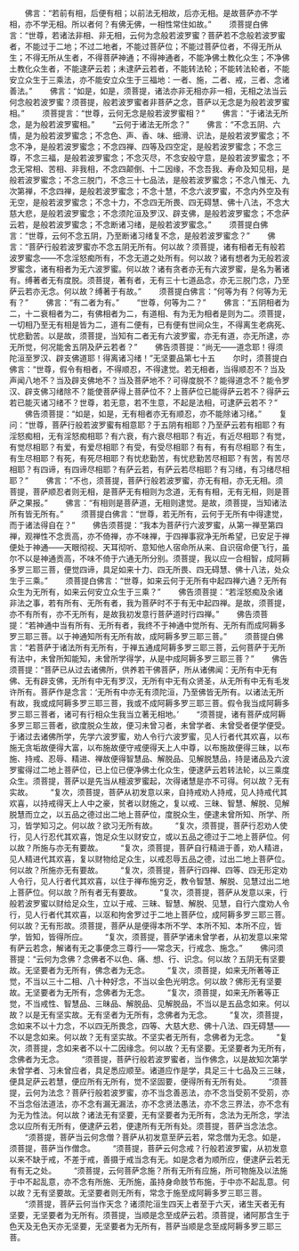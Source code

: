 <!-- { "loadSidebar": true } -->
　　佛言：“若前有相，后便有相；以前法无相故，后亦无相。是故菩萨亦不学相，亦不学无相。所以者何？有佛无佛，一相性常住如故。”
　　须菩提白佛言：“世尊，若诸法非相、非无相，云何为念般若波罗蜜？菩萨若不念般若波罗蜜者，不能过于二地；不过二地者，不能过菩萨位；不能过菩萨位者，不得无所从生；不得无所从生者，不得菩萨神通；不得神通者，不能净佛土教化众生；不净佛土教化众生者，不能逮萨云若；未逮萨云若者，不能转法轮；不能转法轮者，不能安立众生于三乘法，亦不能安立众生于三福地：一者、施，二者、戒，三者、念诸善法。”
　　佛言：“如是，如是，须菩提，诸法亦非无相亦非一相，无相之法当云何念般若波罗蜜？须菩提，般若波罗蜜者非菩萨之念，菩萨以无念是为般若波罗蜜相。”
　　须菩提言：“世尊，云何无念是般若波罗蜜相？”
　　佛言：“于诸法无所念，是为般若波罗蜜相。”
　　“云何于诸法无所念？”
　　佛言：“不念五阴、六情，是为般若波罗蜜念；不念色、声、香、味、细滑、识法，是般若波罗蜜念；不念不净，是般若波罗蜜念；不念四禅、四等及四空定，是般若波罗蜜念；不念三尊，不念三福，是般若波罗蜜念；不念灭尽，不念安般守意，是般若波罗蜜念；不念无常相、苦相、非我相，不念四颠倒、十二因缘，不念吾我、寿命及知见相，是般若波罗蜜念；不念三脱门，不念三十七品法，是般若波罗蜜念；不念八惟无、九次第禅，不念四禅，是般若波罗蜜念；不念十慧，不念六波罗蜜，不念内外空及有无空，是般若波罗蜜念；不念十力，不念四无所畏、四无碍慧、佛十八法，不念大慈大悲，是般若波罗蜜念；不念须陀洹及罗汉、辟支佛，是般若波罗蜜念；不念萨云若，是般若波罗蜜念；不念断诸习绪，是般若波罗蜜念。”
　　须菩提白佛言：“世尊，云何不念五阴，乃至断诸习绪复不念，是般若波罗蜜念？”
　　佛言：“菩萨行般若波罗蜜亦不念五阴无所有。何以故？须菩提，诸有相者无有般若波罗蜜念——不念淫怒痴所有，不念无道之处所有。何以故？诸有想者为无般若波罗蜜念，诸有相者为无六波罗蜜。何以故？诸有贪者亦无有六波罗蜜，是名为著诸有。缚著者无有度脱。须菩提，著有者，无有三十七道品念，亦无三脱门念，乃至萨云若亦无念。何以故？缚著于有故。”
　　须菩提白佛言：“何等为有？何等为无有？”
　　佛言：“有二者为有。”
　　“世尊，何等为二？”
　　佛言：“五阴相者为二，十二衰相者为二，有佛相者为二，有道相、有为无为相者是则为二。须菩提，一切相乃至无有相是皆为二，道有二便有，已有便有世间众生，不得离生老病死、忧悲勤苦。以是故，须菩提，当知有二者无有六波罗蜜，亦无有道，亦无所逮，亦无所觉，何况能舍五阴及萨云若者？”
　　佛告须菩提：“尚无——道念耶！得须陀洹至罗汉、辟支佛道耶！得离诸习绪！”无坚要品第七十五
　　尔时，须菩提白佛言：“世尊，假令有相者，不得顺忍，不得逮觉。若无相者，当得顺忍不？当及声闻八地不？当及辟支佛地不？当及菩萨地不？可得度脱不？能得道念不？能令罗汉、辟支佛习绪除不？能使菩萨得上菩萨位不？上菩萨位已能得萨云若不？得萨云若已能灭诸习绪不？世尊，若无意，若不生意，不起是法相，可逮萨云若不？”
　　佛告须菩提：“如是，如是，无有相者亦无有顺忍，亦不能除诸习绪。”
　　复问：“世尊，菩萨行般若波罗蜜有相意耶？于五阴有相耶？乃至萨云若有相耶？有淫怒痴相，无有淫怒痴相耶？有六衰，有六衰尽相耶？有近，有近尽相耶？有觉，有觉尽相耶？有爱，有爱尽相耶？有受，有受尽相耶？有有，有有尽相耶？有生，有生尽相耶？有死，有死尽相耶？有忧悲勤苦，有忧悲勤苦尽相耶？有苦，有苦尽相耶？有四谛，有四谛尽相耶？有萨云若，有萨云若尽相耶？有习绪，有习绪尽相耶？”
　　佛言：“不也，须菩提，菩萨行般若波罗蜜，亦无有相，亦无无相。须菩提，菩萨顺忍者则无相，是菩萨无有相则为念道，无有有相，无有无相，则是菩萨之果报。”
　　佛言：“有相则是菩萨道，无相则逮觉。是故，须菩提，当知诸法所有皆无所有。”
　　须菩提白佛言：“世尊，若无所有，云何于无所有中得逮觉，而于诸法得自在？”
　　佛告须菩提：“我本为菩萨行六波罗蜜，从第一禅至第四禅，观禅性不念贡高，亦不倚禅，亦不味禅，于四禅事寂净无所希望，已安足于禅便处于神通——天眼彻视、天耳彻听、意知他人宿命所从来、自识宿命便飞行，虽尔不以是神通贡高，不味不倚于六通无所分别。须菩提，我以应一合相智，成阿耨多罗三耶三菩，便觉四谛，具足如来十力、四无所畏、四无碍慧、佛十八法，处众生于三乘。”
　　须菩提白佛言：“世尊，如来云何于无所有中起四禅六通？无所有众生为无所有，如来云何安立众生于三乘？”
　　佛告须菩提：“若淫怒痴及余诸非法之事，若有所有、无所有者，我为菩萨时不于有无中起四禅。是故，须菩提，亦不有所有，亦不无所有，是故我初发意行菩萨道时行四禅。”
　　佛告须菩提：“若神通中当有所有、无所有者，我终不于神通中觉所有、无所有而成阿耨多罗三耶三菩。以于神通知所有无所有故，成阿耨多罗三耶三菩。”
　　须菩提白佛言：“若菩萨于诸法所有无所有，于禅五通成阿耨多罗三耶三菩，云何菩萨于无所有法中，未曾所知能知，未曾所学得学，从是中成阿耨多罗三耶三菩？”
　　佛告须菩提：“菩萨已从过去诸佛所，供养若干佛菩萨，所从诸佛闻：无所有中无有佛、无有辟支佛，无所有中无有罗汉，无所有中无有众贤圣，从无所有中无有毛发许所有。菩萨作是念言：‘无所有中亦无有须陀洹，乃至佛皆无所有。以诸法无所有故，我或成阿耨多罗三耶三菩，我或不成阿耨多罗三耶三菩。假令我当成阿耨多罗三耶三菩者，诸可有行相众生我当立著无相地。’
　　“须菩提，诸有菩萨成阿耨多罗三耶三菩者，欲度脱众生故，便习未曾习者，未曾学者、未曾受者便学便受。于诸过去诸佛所学，先学六波罗蜜，劝人令行六波罗蜜，见人行者代其欢喜，以布施无贪垢故便得大富，以布施故便守戒便得天上人中尊，以布施故便得三昧，以布施、持戒、忍辱、精进、禅故便得智慧品、解脱品、见解脱慧品，持是诸品及六波罗蜜得过二地上菩萨位，已上位已便净佛土化众生，便逮萨云若转法轮，以三乘度众生。须菩提，菩萨以是先当从檀波罗蜜起，次得诸慧是亦不可得。何以故？无有实故。
　　“复次，须菩提，菩萨从初发意以来，自持戒劝人持戒，见人持戒代其欢喜，以持戒得天上人中之豪，贫者以财施之，复以戒、三昧、智慧、解脱、见解脱慧而立之，以五品之德过出二地上菩萨位，度脱众生，便逮未曾所知、所学、所习，皆学知习之。何以故？欲习无所有故。
　　“复次，须菩提，菩萨行忍劝人使行，见人行忍代其欢喜，饱足众生以财安立，或以五品之德过于二地上菩萨位。何以故？所施与亦无有要故。
　　“复次，须菩提，菩萨自行精进于善，劝人精进，见人精进代其欢喜，复以财物给足众生，以戒忍辱五品之德，过出二地上菩萨位。何以故？所施亦无有要故。
　　“复次，须菩提，菩萨行四禅、四等、四无形定劝人令行，见人行者代其欢喜，以住于禅布施穷乏，教令智慧、解脱、见慧过出二地上菩萨位。何以故？所有者无有要故。
　　“复次，须菩提，菩萨从发意以来，行般若波罗蜜以财给足众生，立以于戒、三昧、智慧、解脱、见慧，自行六度劝人令行，见人行者代其欢喜，以沤和拘舍罗过于二地上菩萨位，成阿耨多罗三耶三菩。何以故？无有形故。须菩提，菩萨从是便得本所不学、本所不知、本所不应，皆学，皆知，皆得所应。
　　“复次，须菩提，菩萨学诸未曾学者，从初发意以来常有萨云若念，解诸有无之事便念三尊行——常念天，行戒念、施念。”
　　佛问须菩提：“云何为念佛？念佛者不以色、痛、想、行、识念。何以故？五阴无有坚要故。无坚要者为无所有，佛念者为无念。
　　“复次，须菩提，如来无所著等正觉，不当以三十二相、八十种好念，不当以金色光明念。何以故？佛形无有坚要故。无坚要者为无所有，念佛者为无念。
　　“复次，须菩提，如来无所著等正觉，不当戒性、智慧品、三昧品、解脱品、见解脱品，不当以是五品念如来。何以故？以是无有坚实故。无有坚者为无所有，念佛者为无念。
　　“复次，须菩提，念如来不以十力念，不以四无所畏念，四等、大慈大悲、佛十八法、四无碍慧——不以是念如来。何以故？无有坚实故。不坚实者无所有，念佛者为无念。
　　“复次，须菩提，念如来者不以十二因缘念。何以故？无有坚要。无坚要者为无所有，念佛者为无念。
　　“须菩提，菩萨行般若波罗蜜者，当作佛念，以是故知次第学未曾学者、习未曾应者，具足悉应顺至。诸道应作是学，具足三十七品及三三昧，便具足萨云若慧，便应所有无所有，觉不坚固要，便得所有无所有处。
　　“须菩提，云何为法念？菩萨行般若波罗蜜，亦不当念善恶法，亦不念当受莂不受莂，亦不当念俗法道法，亦不念有漏无漏法，亦不念贤法愚法，亦不念三界法，亦不念有为无为性法。何以故？诸法无有坚要，无有坚要者为无所有，念法为无所念，学法念以应所有无所有，便逮萨云若，便逮所有无所有处。须菩提，菩萨当念法念。
　　“须菩提，菩萨当云何念僧？菩萨从初发意至萨云若，常念僧为无念。如是，须菩提，菩萨当作僧念。
　　“须菩提，菩萨云何念戒？行般若波罗蜜，从初发意以来不缺于戒，不差于戒，善摄于戒当念有无。如是念者为顺所应，便逮萨云若无有有无之处。
　　“须菩提，云何菩萨念施？所有无所有应施，所可物施及以法施于中不起乱意，亦不念有所施、无所施，虽持身命肢节布施，于中亦不起乱意。何以故？无有坚要故。无坚要者则无所有，常念于施至成阿耨多罗三耶三菩。
　　“须菩提，菩萨云何当作天念？诸须陀洹生四天上者至于六天，诸生天者无有坚要，无坚要者为无所有。须菩提，当顺是念至成萨云若。须菩提，诸阿那含生于色天及无色天亦无坚要，无坚要者为无所有，菩萨当顺是念至成阿耨多罗三耶三菩。
